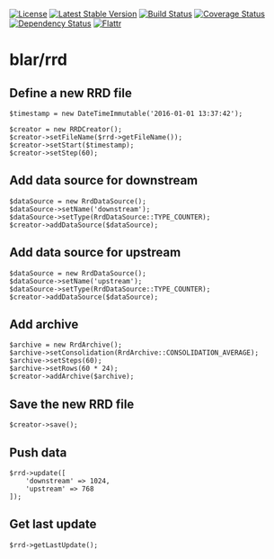 [![License](https://poser.pugx.org/blar/rrd/license)](https://packagist.org/packages/blar/rrd)
[![Latest Stable Version](https://poser.pugx.org/blar/rrd/v/stable)](https://packagist.org/packages/blar/rrd)
[![Build Status](https://travis-ci.org/blar/rrd.svg?branch=master)](https://travis-ci.org/blar/rrd)
[![Coverage Status](https://coveralls.io/repos/blar/rrd/badge.svg?branch=master)](https://coveralls.io/r/blar/rrd?branch=master)
[![Dependency Status](https://gemnasium.com/blar/rrd.svg)](https://gemnasium.com/blar/rrd)
[![Flattr](https://button.flattr.com/flattr-badge-large.png)](https://flattr.com/submit/auto?user_id=Blar&url=https%3A%2F%2Fgithub.com%2Fblar%2Frrd)

# blar/rrd

## Define a new RRD file

    $timestamp = new DateTimeImmutable('2016-01-01 13:37:42');

    $creator = new RRDCreator();
    $creator->setFileName($rrd->getFileName());
    $creator->setStart($timestamp);
    $creator->setStep(60);

## Add data source for downstream

    $dataSource = new RrdDataSource();
    $dataSource->setName('downstream');
    $dataSource->setType(RrdDataSource::TYPE_COUNTER);
    $creator->addDataSource($dataSource);

## Add data source for upstream

    $dataSource = new RrdDataSource();
    $dataSource->setName('upstream');
    $dataSource->setType(RrdDataSource::TYPE_COUNTER);
    $creator->addDataSource($dataSource);

## Add archive

    $archive = new RrdArchive();
    $archive->setConsolidation(RrdArchive::CONSOLIDATION_AVERAGE);
    $archive->setSteps(60);
    $archive->setRows(60 * 24);
    $creator->addArchive($archive);

## Save the new RRD file

    $creator->save();

## Push data

    $rrd->update([
        'downstream' => 1024,
        'upstream' => 768
    ]);

## Get last update

    $rrd->getLastUpdate();
